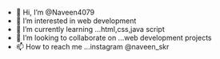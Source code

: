 - 👋 Hi, I’m @Naveen4079
- 👀 I’m interested in web development
- 🌱 I’m currently learning ...html,css,java script
- 💞️ I’m looking to collaborate on ...web development projects
- 📫 How to reach me ...instagram  @naveen_skr

<!---
Naveen4079/Naveen4079 is a ✨ special ✨ repository because its `README.md` (this file) appears on your GitHub profile.
You can click the Preview link to take a look at your changes.
--->
